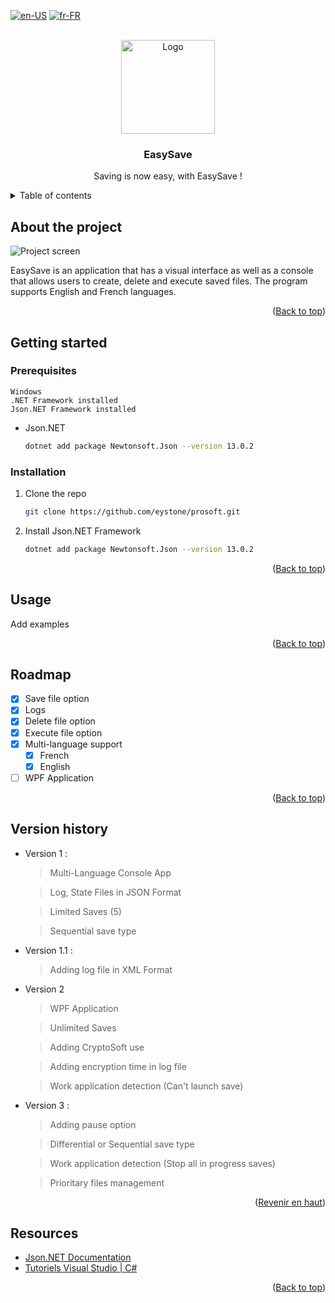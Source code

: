 <a name="readme-top"></a>

[![en-US](https://img.shields.io/badge/lang-en-red.svg)](https://github.com/eystone/prosoft/blob/solution/README.en-US.md)
[![fr-FR](https://img.shields.io/badge/lang-fr-blue.svg)](https://github.com/eystone/prosoft/blob/solution/README.md)

<!-- LOGO PROJET -->
<br />
<div align="center">
  <a href="https://github.com/eystone/prosoft">
    <img src="https://github.com/eystone/prosoft/blob/main/EasySave/Images/easysave logo.svg" alt="Logo" width="150" height="150">
  </a>

  <h3 align="center">EasySave</h3>

  <p align="center">
    Saving is now easy, with EasySave !
    <br />
  </p>
</div>


<!-- Table of contents -->
<details>
  <summary>Table of contents</summary>
  <ol>
    <li>
      <a href="#About the project">About the project</a>
    </li>
    <li>
      <a href="#Getting started">Getting started</a>
      <ul>
        <li><a href="#prerequisites">Prerequisites</a></li>
        <li><a href="#installation">Installation</a></li>
      </ul>
    </li>
    <li><a href="#usage">Usage</a></li>
    <li><a href="#roadmap">Roadmap</a></li>
    <lia><a href="#versionhistory">Version history</a></li>
    <li><a href="#resources">Resources</a></li>
  </ol>
</details>


<!-- About the project -->
## About the project

![Project screen][product-screenshot]

EasySave is an application that has a visual interface as well as a console that allows users to create, delete and execute saved files. 
The program supports English and French languages.

<p align="right">(<a href="#readme-top">Back to top</a>)</p>


<!-- Getting started -->
## Getting started

### Prerequisites

    Windows
    .NET Framework installed
    Json.NET Framework installed

* Json.NET
  ```sh
  dotnet add package Newtonsoft.Json --version 13.0.2
  ```


### Installation

1. Clone the repo
   ```sh
   git clone https://github.com/eystone/prosoft.git
   ```
2. Install Json.NET Framework
   ```sh
   dotnet add package Newtonsoft.Json --version 13.0.2
   ```

<p align="right">(<a href="#readme-top">Back to top</a>)</p>


<!-- Examples -->
## Usage

Add examples

<p align="right">(<a href="#readme-top">Back to top</a>)</p>


<!-- ROADMAP -->
## Roadmap

- [x] Save file option
- [x] Logs
- [x] Delete file option
- [x] Execute file option
- [x] Multi-language support
    - [x] French
    - [x] English
- [ ] WPF Application

<p align="right">(<a href="#readme-top">Back to top</a>)</p>


<!-- version history -->
## Version history

- Version 1 : 
	> Multi-Language Console App

	> Log, State Files in JSON Format

	> Limited Saves (5)

	> Sequential save type

- Version 1.1 : 
	> Adding log file in XML Format
- Version 2 
	> WPF Application

	> Unlimited Saves
	
    > Adding CryptoSoft use
	
    > Adding encryption time in log file
	
    > Work application detection (Can't launch save)
- Version 3 :
	> Adding pause option

	> Differential or Sequential save type
	
    > Work application detection (Stop all in progress saves)
	
    > Prioritary files management

<p align="right">(<a href="#readme-top">Revenir en haut</a>)</p>


<!-- Resources -->
## Resources

* [Json.NET Documentation](https://www.newtonsoft.com/json/help/html/Introduction.htm)
* [Tutoriels Visual Studio | C#](https://learn.microsoft.com/fr-fr/visualstudio/get-started/csharp/?view=vs-2022)

<p align="right">(<a href="#readme-top">Back to top</a>)</p>


<!-- Lien et images -->
<!-- https://www.markdownguide.org/basic-syntax/#reference-style-links -->
[product-screenshot]: https://github.com/eystone/prosoft/blob/main/EasySave/Images/capture.en-US.PNG
[product-screenshot2]: https://i.imgur.com/8QC76bn.png
